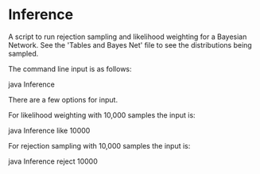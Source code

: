 # Inference
A script to run rejection sampling and likelihood weighting for a Bayesian Network.
See the 'Tables and Bayes Net' file to see the distributions being sampled.

The command line input is as follows:

java Inference <sampling method> <number of samples>
  
There are a few options for input.

For likelihood weighting with 10,000 samples the input is:

java Inference like 10000

For rejection sampling with 10,000 samples the input is:

java Inference reject 10000
